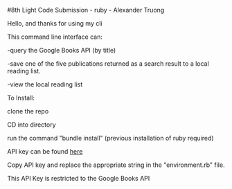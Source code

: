 #8th Light Code Submission - ruby - Alexander Truong

Hello, and thanks for using my cli

This command line interface can:

-query the Google Books API (by title)

-save one of the five publications returned as a search result to a local reading list.

-view the local reading list

To Install:

clone the repo

CD into directory

run the command "bundle install" (previous installation of ruby required)

API key can be found [here](https://docs.google.com/document/d/1dth56Ih1SVsZUBd_kRFu1YdnhPcIzUkJMGEeJDKqcfs/edit?usp=sharing)

Copy API key and replace the appropriate string in the "environment.rb" file.

This API Key is restricted to the Google Books API
